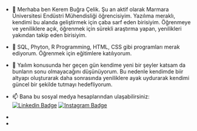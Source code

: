 - 👋 Merhaba ben Kerem Buğra Çelik. Şu an aktif olarak Marmara Üniversitesi Endüstri Mühendisliği öğrencisiyim. Yazılıma meraklı, kendimi bu alanda geliştirmek için çaba sarf eden birisiyim. Öğrenmeye ve yeniliklere açık, öğrenmek için sürekli araştırma yapan, yenilikleri yakından takip eden birisiyim. 
- 👀 SQL, Phyton, R Programming, HTML, CSS gibi programları merak ediyorum. Öğrenmek için eğitimlere katılıyorum.
- 🌱 Yaılım konusunda her geçen gün kendime yeni bir şeyler katsam da bunların sonu olmayacağını düşünüyorum. Bu nedenle kendimde biir altyapı oluşturarak daha sonrasında yeniliklere ayak uydurarak kendimi güncel bir şekilde tutmayı hedefliyorum. 
- 📫 Bana bu sosyal medya hesaplarından ulaşabilirsiniz:  [![Linkedin Badge](https://img.shields.io/badge/-Linkedin-5865F2?style=flat-quare&labelColor=5865F2&logo=linkedin&logoColor=white&link=link)](https://www.linkedin.com/in/kerem-bu%C4%9Fra-%C3%A7elik-881430246/)  [![Instagram Badge](https://img.shields.io/badge/-Instagram-C13584?style=flat-quare&labelColor=C13584&logo=instagram&logoColor=white&link=link)](https://www.instagram.com/kerembugraa/) 
-

- 

<!---
kerembugracelik/kerembugracelik is a ✨ special ✨ repository because its `README.md` (this file) appears on your GitHub profile.
You can click the Preview link to take a look at your changes.
--->
